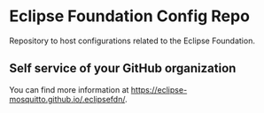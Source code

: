 # Eclipse Foundation Config Repo

Repository to host configurations related to the Eclipse Foundation.

## Self service of your GitHub organization

You can find more information at <https://eclipse-mosquitto.github.io/.eclipsefdn/>.
